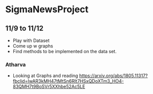 # SigmaNewsProject

## 11/9 to 11/12 
- Play with Dataset
- Come up w graphs
- Find methods to be implemented on the data set.

### Atharva
- Looking at Graphs and reading https://arxiv.org/abs/1805.11317?fbclid=IwAR3kMH47tMtSn6RIt7HSxQDoXTm3_HO4-83QMH7t9BoSVr5XXhbe52Ac5LE
